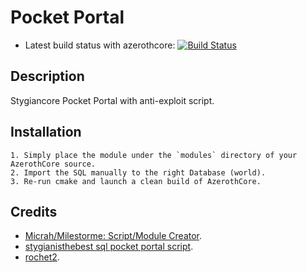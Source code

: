 # Pocket Portal
- Latest build status with azerothcore: [![Build Status](https://travis-ci.org/milestorme/mod-pocket-portal.svg?branch=master)](https://travis-ci.org/milestorme/mod-pocket-portal)

## Description

Stygiancore Pocket Portal with anti-exploit script.


## Installation

```
1. Simply place the module under the `modules` directory of your AzerothCore source. 
2. Import the SQL manually to the right Database (world).
3. Re-run cmake and launch a clean build of AzerothCore.
```


## Credits

*  [Micrah/Milestorme: Script/Module Creator](https://github.com/milestorme).
*  [stygianisthebest sql pocket portal script](http://stygianthebest.github.io).
*  [rochet2](https://github.com/Rochet2).
